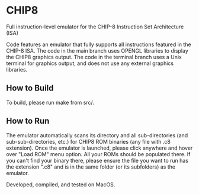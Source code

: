 # CHIP8
Full instruction-level emulator for the CHIP-8 Instruction Set Architecture (ISA)

Code features an emulator that fully supports all instructions featured in the CHIP-8 ISA.
The code in the main branch uses OPENGL libraries to display the CHIP8 graphics output. The code in the terminal branch uses a Unix terminal for graphics output, and does not use any external graphics libraries.

## How to Build
To build, please run make from src/.

## How to Run
The emulator automatically scans its directory and all sub-directories (and sub-sub-directories, etc.) for CHIP8 ROM binaries (any file with .c8 extension). Once the emulator is launched, please click anywhere and hover over "Load ROM" menu option. All your ROMs should be populated there. If you can't find your binary there, please ensure the file you want to run has the extension ".c8" and is in the same folder (or its subfolders) as the emulator.

Developed, compiled, and tested on MacOS.

